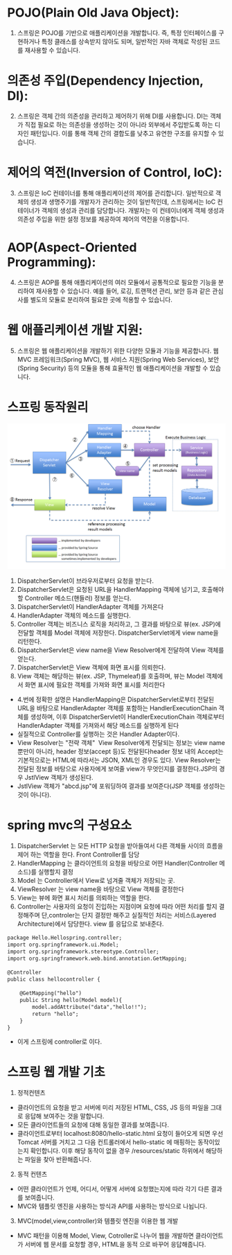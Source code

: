 
# POJO(Plain Old Java Object):
1. 스프링은 POJO를 기반으로 애플리케이션을 개발합니다. 즉, 특정 인터페이스를 구현하거나 특정 클래스를 상속받지 않아도 되며, 일반적인 자바 객체로 작성된 코드를 재사용할 수 있습니다.

# 의존성 주입(Dependency Injection, DI):
2. 스프링은 객체 간의 의존성을 관리하고 제어하기 위해 DI를 사용합니다. DI는 객체가 직접 필요로 하는 의존성을 생성하는 것이 아니라 외부에서 주입받도록 하는 디자인 패턴입니다. 이를 통해 객체 간의 결합도를 낮추고 유연한 구조를 유지할 수 있습니다.

# 제어의 역전(Inversion of Control, IoC):
3. 스프링은 IoC 컨테이너를 통해 애플리케이션의 제어를 관리합니다. 일반적으로 객체의 생성과 생명주기를 개발자가 관리하는 것이 일반적인데, 스프링에서는 IoC 컨테이너가 객체의 생성과 관리를 담당합니다. 개발자는 이 컨테이너에게 객체 생성과 의존성 주입을 위한 설정 정보를 제공하여 제어의 역전을 이용합니다.

# AOP(Aspect-Oriented Programming):
4. 스프링은 AOP를 통해 애플리케이션의 여러 모듈에서 공통적으로 필요한 기능을 분리하여 재사용할 수 있습니다. 예를 들어, 로깅, 트랜잭션 관리, 보안 등과 같은 관심사를 별도의 모듈로 분리하여 필요한 곳에 적용할 수 있습니다.


# 웹 애플리케이션 개발 지원:
5. 스프링은 웹 애플리케이션을 개발하기 위한 다양한 모듈과 기능을 제공합니다. 웹 MVC 프레임워크(Spring MVC), 웹 서비스 지원(Spring Web Services), 보안(Spring Security) 등의 모듈을 통해 효율적인 웹 애플리케이션을 개발할 수 있습니다.
# 스프링 동작원리
![alt text](image.png)
1. DispatcherServlet이 브라우저로부터 요청을 받는다.
2. DispatcherServlet은 요청된 URL을 HandlerMapping 객체에 넘기고, 호출해야 할 Controller 메소드(핸들러) 정보를 얻는다.
3. DispatcherServlet이 HandlerAdapter 객체를 가져온다
4. HandlerAdapter 객체의 메소드를 실행한다.
5. Controller 객체는 비즈니스 로직을 처리하고, 그 결과를 바탕으로 뷰(ex. JSP)에 전달할 객체를 Model 객체에 저장한다. DispatcherServlet에게 view name을 리턴한다.
6. DispatcherServlet은 view name을 View Resolver에게 전달하여 View 객체를 얻는다.
7. DispatcherServlet은 View 객체에 화면 표시를 의뢰한다.
8. View 객체는 해당하는 뷰(ex. JSP, Thymeleaf)를 호출하며, 뷰는 Model 객체에서 화면 표시에 필요한 객체를 가져와 화면 표시를 처리한다
-  4.번에 정확한 설명은  HandlerMapping은 DispatcherServlet로부터 전달된 URL을 바탕으로 HandlerAdapter 객체를 포함하는 HandlerExecutionChain 객체를 생성하며, 이후 DispatcherServlet이 HandlerExecutionChain 객체로부터 HandlerAdapter 객체를 가져와서 해당 메소드를 실행하게 된다
- 실질적으로 Controller를 실행하는 것은 Handler Adapter이다.
- View Resolver는 "전략 객체"  View Resolver에게 전달되는 정보는 view name뿐만이 아니라, header 정보(accept 등)도 전달된다header 정보 내의 Accept는 기본적으로는 HTML에 따라서는 JSON, XML인 경우도 있다. View Resolver는 전달된 정보를 바탕으로 사용자에게 보여줄 view가 무엇인지를 결정한다.JSP의 경우 JstlView 객체가 생성된다. 
- JstlView 객체가 "abcd.jsp"에 포워딩하여 결과를 보여준다(JSP 객체를 생성하는 것이 아니다).
# spring mvc의 구성요소
1.  DispatcherServlet 는 모든 HTTP 요청을 받아들여서 다른 객체들 사이의 흐름을 제어 하는 역할을 한다. Front Controller를 담당
2. HandlerMapping 는 클라이언트의 요청을 바탕으로 어떤 Handler(Controller 메소드)를 실행할지 결정
3.  Model 는 Controller에서 View로 넘겨줄 객체가 저장되는 곳.
4.  ViewResolver 는  view name을 바탕으로 View 객체를 결정한다
5. View는 뷰에 화면 표시 처리를 의뢰하는 역할을 한다.
6.  Controller는 사용자의 요청이 진입하는 지점이며 요청에 따라 어떤 처리를 할지 결정해주며 단,controler는 단지 결정만 해주고 실질적인 처리는 서비스(Layered Architecture)에서 담당한다. view 를 응답으로 보내준다.
```
package Hello.Hellospring.controller;
import org.springframework.ui.Model;
import org.springframework.stereotype.Controller;
import org.springframework.web.bind.annotation.GetMapping;

@Controller
public class hellocontroller {

    @GetMapping("hello")
    public String hello(Model model){
        model.addAttribute("data","hello!!");
        return "hello";
    }
}
```
- 이게 스프링에 controller로 이다.
# 스프링 웹 개발 기초
1. 정적컨텐츠
- 클라이언트의 요청을 받고 서버에 미리 저장된 HTML, CSS, JS 등의 파일을 그대로 응답해 보여주는 것을 말합니다.
- 모든 클라이언트들의 요청에 대해 동일한 결과를 보여줍니다.
- 클라이언트로부터 localhost:8080/hello-static.html 요청이 들어오게 되면 우선 Tomcat 서버를 거치고 그 다음 컨트롤러에서 hello-static 에 매핑하는 동작이있는지 확인합니다.
이후 해당 동작이 없을 경우 /resources/static 하위에서 해당하는 파일을 찾아 반환해줍니다.
2. 동적 컨텐츠
- 어떤 클라이언트가 언제, 어디서, 어떻게 서버에 요청했는지에 따라 각기 다른 결과를 보여줍니다.
- MVC와 템플릿 엔진을 사용하는 방식과 API를 사용하는 방식으로 나뉩니다.
3. MVC(model,view,controller)와 템플릿 엔진을 이용한 웹 개발
- MVC 패턴을 이용해 Model, View, Cotroller로 나누어 웹을 개발하면 클라이언트가 서버에 웹 문서를 요청할 경우, HTML을 동적 으로 바꾸어 응답해줍니다.

